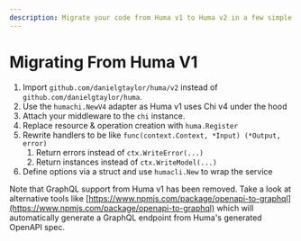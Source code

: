 ```yaml
---
description: Migrate your code from Huma v1 to Huma v2 in a few simple steps.
---
```


# Migrating From Huma V1

1. Import `github.com/danielgtaylor/huma/v2` instead of `github.com/danielgtaylor/huma`.
1. Use the `humachi.NewV4` adapter as Huma v1 uses Chi v4 under the hood
1. Attach your middleware to the `chi` instance.
1. Replace resource & operation creation with `huma.Register`
1. Rewrite handlers to be like `func(context.Context, *Input) (*Output, error)`
    1. Return errors instead of `ctx.WriteError(...)`
    1. Return instances instead of `ctx.WriteModel(...)`
1. Define options via a struct and use `humacli.New` to wrap the service

Note that GraphQL support from Huma v1 has been removed. Take a look at alternative tools like [https://www.npmjs.com/package/openapi-to-graphql](https://www.npmjs.com/package/openapi-to-graphql) which will automatically generate a GraphQL endpoint from Huma's generated OpenAPI spec.
